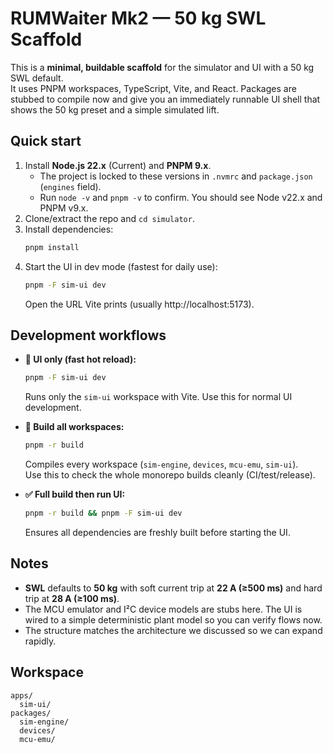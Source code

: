 # RUMWaiter Mk2 — 50 kg SWL Scaffold

This is a **minimal, buildable scaffold** for the simulator and UI with a 50 kg SWL default.  
It uses PNPM workspaces, TypeScript, Vite, and React. Packages are stubbed to compile now and give
you an immediately runnable UI shell that shows the 50 kg preset and a simple simulated lift.

## Quick start
1. Install **Node.js 22.x** (Current) and **PNPM 9.x**.  
   - The project is locked to these versions in `.nvmrc` and `package.json` (`engines` field).  
   - Run `node -v` and `pnpm -v` to confirm. You should see Node v22.x and PNPM v9.x.
2. Clone/extract the repo and `cd simulator`.
3. Install dependencies:
   ```bash
   pnpm install
   ```
4. Start the UI in dev mode (fastest for daily use):
   ```bash
   pnpm -F sim-ui dev
   ```
   Open the URL Vite prints (usually http://localhost:5173).

## Development workflows

- **🚀 UI only (fast hot reload):**
  ```bash
  pnpm -F sim-ui dev
  ```
  Runs only the `sim-ui` workspace with Vite. Use this for normal UI development.

- **🔨 Build all workspaces:**
  ```bash
  pnpm -r build
  ```
  Compiles every workspace (`sim-engine`, `devices`, `mcu-emu`, `sim-ui`).  
  Use this to check the whole monorepo builds cleanly (CI/test/release).

- **✅ Full build then run UI:**
  ```bash
  pnpm -r build && pnpm -F sim-ui dev
  ```
  Ensures all dependencies are freshly built before starting the UI.

## Notes
- **SWL** defaults to **50 kg** with soft current trip at **22 A (≥500 ms)** and hard trip at **28 A (≥100 ms)**.
- The MCU emulator and I²C device models are stubs here. The UI is wired to a simple deterministic plant model so you can verify flows now.
- The structure matches the architecture we discussed so we can expand rapidly.

## Workspace
```
apps/
  sim-ui/
packages/
  sim-engine/
  devices/
  mcu-emu/
```
